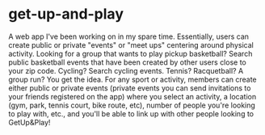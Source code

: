 # get-up-and-play
A web app I've been working on in my spare time. Essentially, users can create public or private "events"  or "meet ups" centering around physical activity. Looking for a group that wants to play pickup basketball? Search public basketball events that have been created by other users close to your zip code. Cycling? Search cycling events. Tennis? Racquetball?  A group run? You get the idea. For any sport or activity, members can create either public or private events (private events you can send invitations to your friends registered on the app) where you select an activity, a location (gym, park, tennis court, bike route, etc), number of people you're looking to play with, etc., and you'll be able to link up with other people looking to GetUp&amp;Play!
